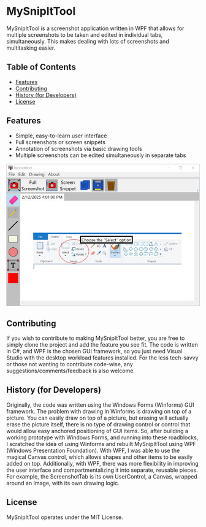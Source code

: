 # MySnipItTool
MySnipItTool is a screenshot application written in WPF that allows for multiple screenshots to be taken and edited in individual tabs, simultaneously.
This makes dealing with lots of screenshots and multitasking easier.

## Table of Contents

- [Features](#features)
- [Contributing](#contributing)
- [History (for Developers)](#history)
- [License](#license)

## Features

- Simple, easy-to-learn user interface
- Full screenshots or screen snippets
- Annotation of screenshots via basic drawing tools
- Multiple screenshots can be edited simultaneously in separate tabs

![Screenshot of MySnipItTool](Screenshot.jpg "Screenshot of MySnipItTool")

## Contributing
If you wish to contribute to making MySnipItTool better, you are free to simply clone the project and add the feature you see fit. The code is written in C#, and WPF is the chosen GUI framework, so you just need Visual Studio with the desktop workload features installed. For the less tech-savvy or those not wanting to contribute code-wise, any suggestions/comments/feedback is also welcome.


## History (for Developers)
Originally, the code was written using the Windows Forms (Winforms) GUI framework. The problem with drawing in Winforms is drawing on top of a picture. You can easily draw on top of a picture, but erasing will actually erase the picture itself, there is no type of drawing control or control that would allow easy anchored positioning of GUI items. So, after building a working prototype with Windows Forms, and running into these roadblocks, I scratched the idea of using Winforms and
rebuilt MySnipItTool using WPF (Windows Presentation Foundation). With WPF, I was able to use the magical Canvas control, which allows shapes and other items to be easily added on top. Additionally, with WPF, there was more flexibility in improving the user interface and compartmentalizing it into separate, reusable pieces. For example, the ScreenshotTab is its own UserControl, a Canvas, wrapped around an Image, with its own drawing logic.

## License
MySnipItTool operates under the MIT License.




